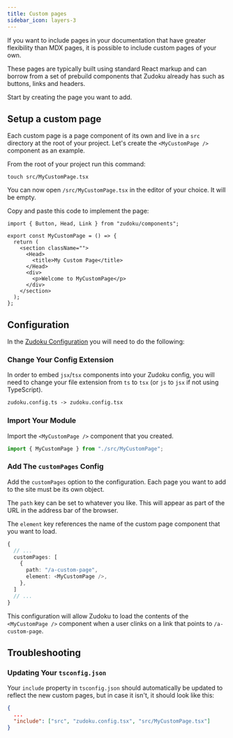 ```yaml
---
title: Custom pages
sidebar_icon: layers-3
---
```


If you want to include pages in your documentation that have greater flexibility than MDX pages, it is possible to include custom pages of your own.

These pages are typically built using standard React markup and can borrow from a set of prebuild components that Zudoku already has such as buttons, links and headers.

Start by creating the page you want to add.

## Setup a custom page

Each custom page is a page component of its own and live in a `src` directory at the root of your project. Let's create the `<MyCustomPage />` component as an example.

From the root of your project run this command:

```command
touch src/MyCustomPage.tsx
```

You can now open `/src/MyCustomPage.tsx` in the editor of your choice. It will be empty.

Copy and paste this code to implement the page:

```tsx
import { Button, Head, Link } from "zudoku/components";

export const MyCustomPage = () => {
  return (
    <section className="">
      <Head>
        <title>My Custom Page</title>
      </Head>
      <div>
        <p>Welcome to MyCustomPage</p>
      </div>
    </section>
  );
};
```

## Configuration

In the [Zudoku Configuration](../configuration/overview.md) you will need to do the following:

### Change Your Config Extension

In order to embed `jsx`/`tsx` components into your Zudoku config, you will need to change your file extension from `ts` to `tsx` (or `js` to `jsx` if not using TypeScript).

```fs
zudoku.config.ts -> zudoku.config.tsx
```

### Import Your Module

Import the `<MyCustomPage />` component that you created.

```typescript
import { MyCustomPage } from "./src/MyCustomPage";
```

### Add The `customPages` Config

Add the `customPages` option to the configuration. Each page you want to add to the site must be its own object.

The `path` key can be set to whatever you like. This will appear as part of the URL in the address bar of the browser.

The `element` key references the name of the custom page component that you want to load.

```typescript
{
  // ...
  customPages: [
    {
      path: "/a-custom-page",
      element: <MyCustomPage />,
    },
  ]
  // ...
}
```

This configuration will allow Zudoku to load the contents of the `<MyCustomPage />` component when a user clinks on a link that points to `/a-custom-page`.

## Troubleshooting

### Updating Your `tsconfig.json`

Your `include` property in `tsconfig.json` should automatically be updated to reflect the new custom pages, but in case it isn't, it should look like this:

```json
{
  ...
  "include": ["src", "zudoku.config.tsx", "src/MyCustomPage.tsx"]
}
```
